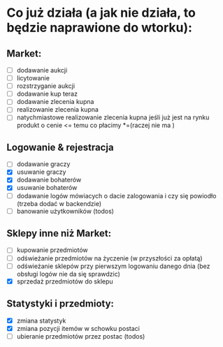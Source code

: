 # Co już działa (a jak nie działa, to będzie naprawione do wtorku):

## Market:
- [ ] dodawanie aukcji
- [ ] licytowanie
- [ ] rozstrzyganie aukcji
- [ ] dodawanie kup teraz
- [ ] dodawanie zlecenia kupna
- [ ] realizowanie zlecenia kupna
- [ ] natychmiastowe realizowanie zlecenia kupna jeśli już jest na rynku produkt o cenie <= temu co płacimy *=(raczej
  nie ma )

## Logowanie & rejestracja
- [ ] dodawanie graczy
- [x] usuwanie graczy
- [x] dodawanie bohaterów
- [x] usuwanie bohaterów
- [ ] dodawanie logów mówiacych o dacie zalogowania i czy się powiodło (trzeba dodać w backendzie) 
- [ ] banowanie użytkowników (todos)

## Sklepy inne niż Market:
- [ ] kupowanie przedmiotów
- [ ] odświeżanie przedmiotów na życzenie (w przyszłości za opłatą)
- [ ] odświeżanie sklepów przy pierwszym logowaniu danego dnia (bez obsługi logów nie da się sprawdzic)
- [x] sprzedaż przedmiotów do sklepu

## Statystyki i przedmioty:
- [x] zmiana statystyk
- [x] zmiana pozycji itemów w schowku postaci
- [ ] ubieranie przedmiotów przez postac (todos)